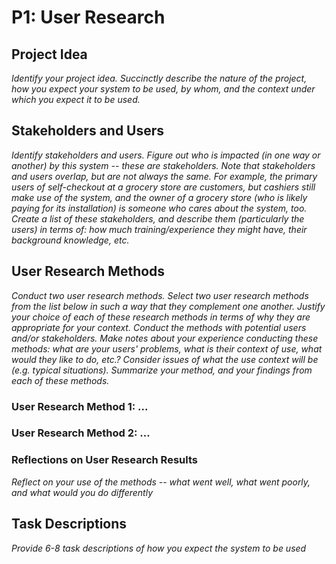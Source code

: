 # P1: User Research

## Project Idea

_Identify your project idea. Succinctly describe the nature of the project, how you expect your system to be used, by whom, and the context under which you expect it to be used._

## Stakeholders and Users

_Identify stakeholders and users. Figure out who is impacted (in one way or another) by this system -- these are stakeholders. Note that stakeholders and users overlap, but are not always the same. For example, the primary users of self-checkout at a grocery store are customers, but cashiers still make use of the system, and the owner of a grocery store (who is likely paying for its installation) is someone who cares about the system, too. Create a list of these stakeholders, and describe them (particularly the users) in terms of: how much training/experience they might have, their background knowledge, etc._

## User Research Methods

_Conduct two user research methods. Select two user research methods from the list below in such a way that they complement one another. Justify your choice of each of these research methods in terms of why they are appropriate for your context. Conduct the methods with potential users and/or stakeholders. Make notes about your experience conducting these methods: what are your users' problems, what is their context of use, what would they like to do, etc.? Consider issues of what the use context will be (e.g. typical situations). Summarize your method, and your findings from each of these methods._

### User Research Method 1: ...


### User Research Method 2: ...


### Reflections on User Research Results

_Reflect on your use of the methods -- what went well, what went poorly, and what would you do differently_

## Task Descriptions

_Provide 6-8 task descriptions of how you expect the system to be used_